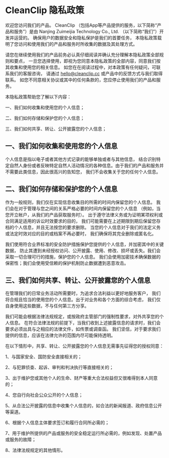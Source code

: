 # CleanClip 隐私政策
欢迎您访问我们的产品。 CleanClip （包括App等产品提供的服务，以下简称“产品和服务”）是由 Nanjing Zuimeijia Technology Co., Ltd. （以下简称“我们”）开发并运营的。 确保用户的数据安全和隐私保护是我们的首要任务， 本隐私政策载明了您访问和使用我们的产品和服务时所收集的数据及其处理方式。

请您在继续使用我们的产品前务必认真仔细阅读并确认充分理解本隐私政策全部规则和要点， 一旦您选择使用，即视为您同意本隐私政策的全部内容，同意我们按其收集和使用您的相关信息。 如您在在阅读过程中，对本政策有任何疑问，可联系我们的客服咨询， 请通过 hello@cleanclip.cc 或产品中的反馈方式与我们取得联系。 如您不同意相关协议或其中的任何条款的，您应停止使用我们的产品和服务。

本隐私政策帮助您了解以下内容：

一、我们如何收集和使用您的个人信息；

二、我们如何存储和保护您的个人信息；

三、我们如何共享、转让、公开披露您的个人信息；

## 一、我们如何收集和使用您的个人信息
个人信息是指以电子或者其他方式记录的能够单独或者与其他信息， 结合识别特定自然人身份或者反映特定自然人活动情况的各种信息。由于我们的产品和服务并不需要此类信息，因此很高兴的告知您， 我们不会收集关于您的任何个人信息。

## 二、我们如何存储和保护您的个人信息
作为一般规则，我们仅在实现信息收集目的所需的时间内保留您的个人信息。 我们会在对于管理与您之间的关系严格必要的时间内保留您的个人信息 （例如，当您开立帐户，从我们的产品获取服务时）。 出于遵守法律义务或为证明某项权利或合同满足适用的诉讼时效要求的目的， 我们可能需要在上述期限到期后保留您存档的个人信息，并且无法按您的要求删除。 当您的个人信息对于我们的法定义务或法定时效对应的目的或档案不再必要时， 我们确保将其完全删除或匿名化。

我们使用符合业界标准的安全防护措施保护您提供的个人信息，并加密其中的关键数据， 防止其遭到未经授权访问、公开披露、使用、修改、损坏或丢失。我们会采取一切合理可行的措施，保护您的个人信息。 我们会使用加密技术确保数据的保密性；我们会使用受信赖的保护机制防止数据遭到恶意攻击。

## 三、我们如何共享、转让、公开披露您的个人信息
在管理我们的日常业务活动所需要时，为追求合法利益以更好地服务客户， 我们将合规且恰当的使用您的个人信息。出于对业务和各个方面的综合考虑， 我们仅自身使用这些数据，不与任何第三方分享。

我们可能会根据法律法规规定，或按政府主管部门的强制性要求，对外共享您的个人信息。 在符合法律法规的前提下，当我们收到上述披露信息的请求时，我们会要求必须出具与之相应的法律文件，如传票或调查函。 我们坚信，对于要求我们提供的信息，应该在法律允许的范围内尽可能保持透明。

在以下情形中，共享、转让、公开披露您的个人信息无需事先征得您的授权同意：

1、与国家安全、国防安全直接相关的；

2、与犯罪侦查、起诉、审判和判决执行等直接相关的；

3、出于维护您或其他个人的生命、财产等重大合法权益但又很难得到本人同意的；

4、您自行向社会公众公开的个人信息；

5、从合法公开披露的信息中收集个人信息的，如合法的新闻报道、政府信息公开等渠道。

6、根据个人信息主体要求签订和履行合同所必需的；

7、用于维护所提供的产品或服务的安全稳定运行所必需的，例如发现、处置产品或服务的故障；

8、法律法规规定的其他情形。